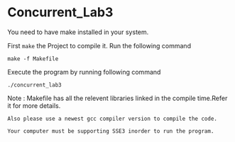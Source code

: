 # Concurrent_Lab3

You need to have make installed in your system.

First ``make`` the Project to compile it. Run the following command

``make -f Makefile``

Execute the program by running following command

``./concurrent_lab3 ``

Note : 	Makefile has all the relevent libraries linked in the compile time.Refer it for more details.
		
	Also please use a newest gcc compiler version to compile the code.
	
	Your computer must be supporting SSE3 inorder to run the program.


